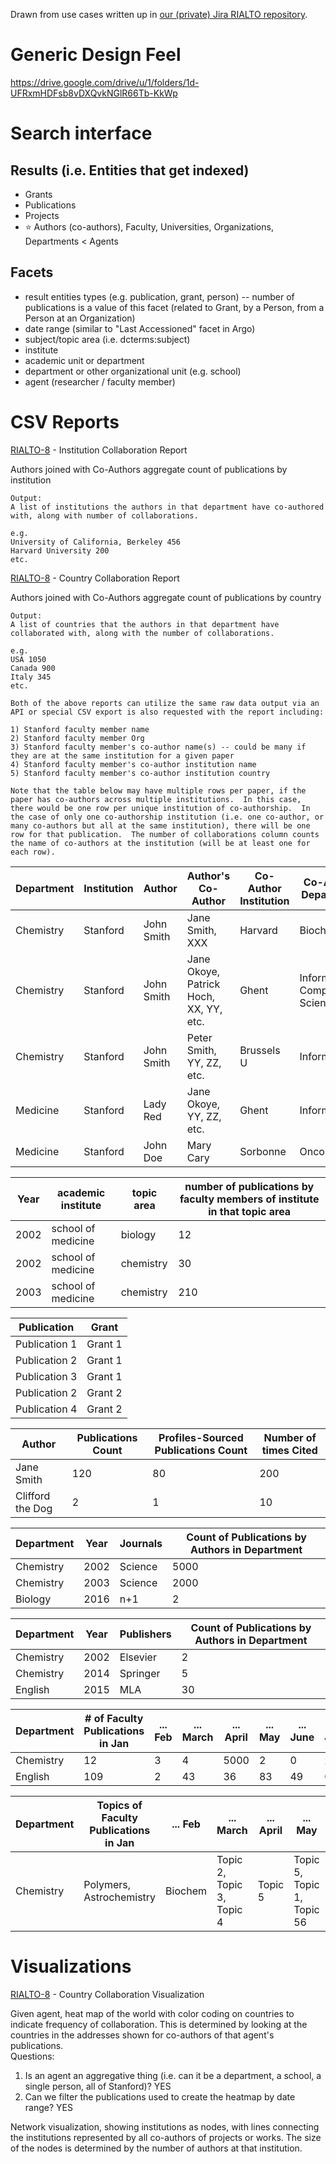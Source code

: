 Drawn from use cases written up in [our (private) Jira RIALTO repository](https://jirasul.stanford.edu/jira/secure/RapidBoard.jspa?rapidView=921&projectKey=RIALTO&view=planning).

# Generic Design Feel

https://drive.google.com/drive/u/1/folders/1d-UFRxmHDFsb8vDXQvkNGlR66Tb-KkWp


# Search interface

## Results (i.e. Entities that get indexed)
  - Grants
  - Publications
  - Projects
  - :star: Authors (co-authors), Faculty, Universities, Organizations, Departments < Agents

## Facets
  - result entities types (e.g. publication, grant, person)
  -- number of publications is a value of this facet (related to Grant, by a Person, from a Person at an Organization)
  - date range (similar to "Last Accessioned" facet in Argo)
  - subject/topic area (i.e. dcterms:subject)
  - institute
  - academic unit or department
  - department or other organizational unit (e.g. school)
  - agent (researcher / faculty member)

# CSV Reports

[RIALTO-8](https://jirasul.stanford.edu/jira/browse/RIALTO-8) - Institution Collaboration Report

Authors joined with Co-Authors aggregate count of publications by institution
```
Output:
A list of institutions the authors in that department have co-authored with, along with number of collaborations.

e.g.
University of California, Berkeley 456
Harvard University 200
etc.
```

[RIALTO-8](https://jirasul.stanford.edu/jira/browse/RIALTO-8) - Country Collaboration Report

Authors joined with Co-Authors aggregate count of publications by country
```
Output:
A list of countries that the authors in that department have collaborated with, along with the number of collaborations. 

e.g.
USA 1050
Canada 900
Italy 345
etc.

Both of the above reports can utilize the same raw data output via an API or special CSV export is also requested with the report including:

1) Stanford faculty member name
2) Stanford faculty member Org
3) Stanford faculty member's co-author name(s) -- could be many if they are at the same institution for a given paper
4) Stanford faculty member's co-author institution name
5) Stanford faculty member's co-author institution country

Note that the table below may have multiple rows per paper, if the paper has co-authors across multiple institutions.  In this case, there would be one row per unique institution of co-authorship.  In the case of only one co-authorship institution (i.e. one co-author, or many co-authors but all at the same institution), there will be one row for that publication.  The number of collaborations column counts the name of co-authors at the institution (will be at least one for each row).
```

Department | Institution | Author | Author's Co-Author | Co-Author Institution | Co-Author Department | Number of Collaborations | Co-Author Country
--- | --- | --- | --- | --- | --- | --- | ---
Chemistry  | Stanford    | John Smith | Jane Smith, XXX  | Harvard  | Biochemistry | 2 | USA
Chemistry  | Stanford    | John Smith | Jane Okoye, Patrick Hoch, XX, YY, etc.  | Ghent    | Informatics, Computer Science  | 10 | Belgium
Chemistry  | Stanford    | John Smith | Peter Smith, YY, ZZ, etc.  | Brussels U | Informatics  | 10 | Belgium
Medicine   | Stanford    | Lady Red   | Jane Okoye, YY, ZZ, etc.   | Ghent    | Informatics  | 10 | Belgium
Medicine   | Stanford    | John Doe   | Mary Cary   | Sorbonne    | Oncology  | 1 | France


Year | academic institute | topic area | number of publications by faculty members of institute in that topic area
---- | ------------------ | ---------- | -------------
2002 | school of medicine | biology    | 12
2002 | school of medicine | chemistry  | 30
2003 | school of medicine | chemistry  | 210

Publication   | Grant
------------- | ------
Publication 1 | Grant 1 
Publication 2 | Grant 1 
Publication 3 | Grant 1 
Publication 2 | Grant 2 
Publication 4 | Grant 2 

Author | Publications Count | Profiles-Sourced Publications Count | Number of times Cited
------ | ------------------ | ----------------------------------- | ---------------------
Jane Smith | 120 | 80 | 200
Clifford the Dog | 2 | 1 | 10

Department | Year | Journals | Count of Publications by Authors in Department
---------- | ---- | -------- | ----------------------------------------------
Chemistry  | 2002 | Science  | 5000
Chemistry  | 2003 | Science  | 2000
Biology    | 2016 | n+1      | 2


Department | Year | Publishers | Count of Publications by Authors in Department
---------- | ---- | ---------- | ----------------------------------------------
Chemistry  | 2002 | Elsevier   | 2
Chemistry  | 2014 | Springer   | 5
English    | 2015 | MLA        | 30

Department | # of Faculty Publications in Jan | ... Feb | ... March | ... April | ... May | ... June | ... July | ... Aug | ... Sept | ... Oct | ... Nov | ... Dev
---------- | --- | --- | ----- | ----- | --- | ---- | ---- | --- | ---- | --- | --- | ---
Chemistry  | 12  | 3   | 4     | 5000  |   2 |    0 |    2 |  10 | 2021 |  20 | 305 | 308
English    | 109 |   2 |    43 |   36  |  83 |   49 |    0 | 489 |  981 |  34 | 738 |  21

Department | Topics of Faculty Publications in Jan | ... Feb | ... March | ... April | ... May | ... June | ... July | ... Aug | ... Sept | ... Oct | ... Nov | ... Dev
---------- | --- | --- | ----- | ----- | --- | ---- | ---- | --- | ---- | --- | --- | ---
Chemistry  | Polymers, Astrochemistry  | Biochem   | Topic 2, Topic 3, Topic 4     | Topic 5  |  Topic 5, Topic 1, Topic 56 |    Topic 0 |   Topic 2 | Topic 10 | Topic 2, Topic 0, Topic 21 |  Topic 20 | Topic 3, Topic 0, Topic 5 | Topic 8

# Visualizations

[RIALTO-8](https://jirasul.stanford.edu/jira/browse/RIALTO-8) - Country Collaboration Visualization

Given agent, heat map of the world with color coding on countries to indicate frequency of collaboration.  This is determined by looking at the countries in the addresses shown for co-authors of that agent's publications.  
Questions: 
1. Is an agent an aggregative thing (i.e. can it be a department, a school, a single person, all of Stanford)?  YES 
1. Can we filter the publications used to create the heatmap by date range? YES


Network visualization, showing institutions as nodes, with lines connecting the institutions represented by all co-authors of projects or works. The size of the nodes is determined by the number of authors at that institution. 
